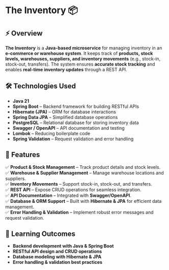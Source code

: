 # The Inventory 📦  

## ⚡ Overview  

**The Inventory** is a **Java-based microservice** for managing inventory in an **e-commerce or warehouse system**. It keeps track of **products, stock levels, warehouses, suppliers, and inventory movements** (e.g., stock-in, stock-out, transfers). The system ensures **accurate stock tracking** and enables **real-time inventory updates** through a REST API.  

## 🛠️ Technologies Used  
- **Java 21**  
- **Spring Boot** – Backend framework for building RESTful APIs  
- **Hibernate (JPA)** – ORM for database interactions  
- **Spring Data JPA** – Simplified database operations  
- **PostgreSQL** – Relational database for storing inventory data  
- **Swagger / OpenAPI** – API documentation and testing  
- **Lombok** – Reducing boilerplate code  
- **Spring Validation** – Request validation and error handling  

## 🚀 Features  
✅ **Product & Stock Management** – Track product details and stock levels.  
✅ **Warehouse & Supplier Management** – Manage warehouse locations and suppliers.  
✅ **Inventory Movements** – Support stock-in, stock-out, and transfers.  
✅ **REST API** – Expose CRUD operations for seamless integration.  
✅ **API Documentation** – Integrated with **Swagger/OpenAPI**.  
✅ **Database & ORM Support** – Built with **Hibernate & JPA** for efficient data management.  
✅ **Error Handling & Validation** – Implement robust error messages and request validation.  

## 🌟 Learning Outcomes  
- **Backend development with Java & Spring Boot**  
- **RESTful API design and CRUD operations**  
- **Database modeling with Hibernate & JPA**  
- **Error handling & validation best practices**  
